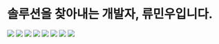 # 솔루션을 찾아내는 개발자, 류민우입니다.

<a href="#" target="_blank"><img src="https://img.shields.io/badge/TypeScript-3178C6?style=flat&logo=TypeScript&logoColor=fff"/></a>
<a href="#" target="_blank"><img src="https://img.shields.io/badge/React-61DAFB?style=flat&logo=React&logoColor=fff"/></a>
<a href="#" target="_blank"><img src="https://img.shields.io/badge/React Native-61DAFB?style=flat&logo=React&logoColor=fff"/></a>
<a href="#" target="_blank"><img src="https://img.shields.io/badge/Redux-764ABC?style=flat&logo=Redux&logoColor=fff"/></a>
<a href="#" target="_blank"><img src="https://img.shields.io/badge/Node.js-339933?style=flat&logo=Node.js&logoColor=fff"/></a>
<a href="#" target="_blank"><img src="https://img.shields.io/badge/AWS_EC2-232F3E?style=flat&logo=Amazon AWS&logoColor=fff"/></a>
<a href="#" target="_blank"><img src="https://img.shields.io/badge/AWS_S3-232F3E?style=flat&logo=Amazon AWS&logoColor=fff"/></a>
<a href="#" target="_blank"><img src="https://img.shields.io/badge/JavaScript-F7DF1E?style=flat&logo=JavaScript&logoColor=fff"/></a>
